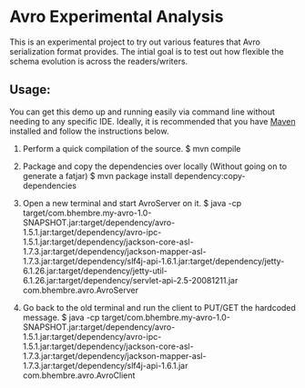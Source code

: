 Avro Experimental Analysis
==========================

This is an experimental project to try out various features that Avro serialization format provides. The intial goal is to test out how flexible the schema evolution is across the readers/writers.

Usage:
-----

You can get this demo up and running easily via command line without needing to any specific IDE. Ideally, it is recommended that you have [Maven](http://maven.apache.org/download.html) installed and follow the instructions below.

1. Perform a quick compilation of the source.
    $ mvn compile

2. Package and copy the dependencies over locally (Without going on to generate a fatjar)
    $ mvn package install dependency:copy-dependencies

3. Open a new terminal and start AvroServer on it.
    $ java -cp target/com.bhembre.my-avro-1.0-SNAPSHOT.jar:target/dependency/avro-1.5.1.jar:target/dependency/avro-ipc-1.5.1.jar:target/dependency/jackson-core-asl-1.7.3.jar:target/dependency/jackson-mapper-asl-1.7.3.jar:target/dependency/slf4j-api-1.6.1.jar:target/dependency/jetty-6.1.26.jar:target/dependency/jetty-util-6.1.26.jar:target/dependency/servlet-api-2.5-20081211.jar com.bhembre.avro.AvroServer

4. Go back to the old terminal and run the client to PUT/GET the hardcoded message.
    $ java -cp target/com.bhembre.my-avro-1.0-SNAPSHOT.jar:target/dependency/avro-1.5.1.jar:target/dependency/avro-ipc-1.5.1.jar:target/dependency/jackson-core-asl-1.7.3.jar:target/dependency/jackson-mapper-asl-1.7.3.jar:target/dependency/slf4j-api-1.6.1.jar com.bhembre.avro.AvroClient
